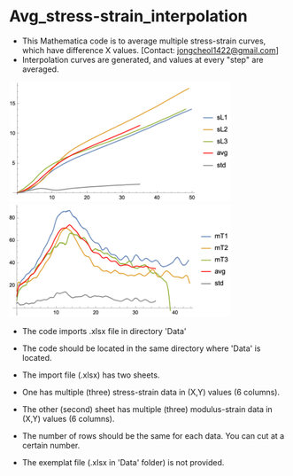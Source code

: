 # Avg_stress-strain_interpolation
* This Mathematica code is to average multiple stress-strain curves, which have difference X values. [Contact: jongcheol1422@gmail.com]
* Interpolation curves are generated, and values at every "step" are averaged. 
  
<img src="https://github.com/JasonL1422/Avg_stress-strain_interpolation/blob/main/stress-strain%20curve_ex1.png" width="400"/> </a>
<img src="https://github.com/JasonL1422/Avg_stress-strain_interpolation/blob/main/modulus-strain-curve_ex1.png" width="400"/> </a>


* The code imports .xlsx file in directory 'Data'
* The code should be located in the same directory where 'Data' is located.
* The import file (.xlsx) has two sheets.
* One has multiple (three) stress-strain data in (X,Y) values (6 columns).
* The other (second) sheet has multiple (three) modulus-strain data in (X,Y) values (6 columns).
* The number of rows should be the same for each data. You can cut at a certain number.

* The exemplat file (.xlsx in 'Data' folder) is not provided. 
